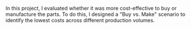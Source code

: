 In this project, I evaluated whether it was more cost-effective to buy or manufacture the parts. To do this, I designed a "Buy vs. Make" scenario to identify the lowest costs across different production volumes.
